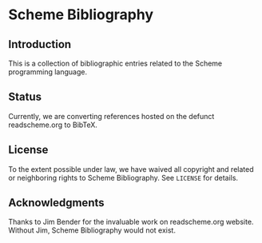 # Scheme Bibliography

## Introduction

This is a collection of bibliographic entries related to the Scheme programming
language.

## Status

Currently, we are converting references hosted on the defunct readscheme.org to
BibTeX.

## License

To the extent possible under law, we have waived all copyright and related or
neighboring rights to Scheme Bibliography. See `LICENSE` for details.

## Acknowledgments

Thanks to Jim Bender for the invaluable work on readscheme.org website.
Without Jim, Scheme Bibliography would not exist.
